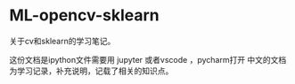 # ML-opencv-sklearn
关于cv和sklearn的学习笔记。

这份文档是ipython文件需要用 jupyter 或者vscode ，pycharm打开
中文的文档为学习记录，补充说明，记载了相关的知识点。

